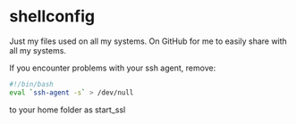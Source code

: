 # shellconfig
Just my files used on all my systems. On GitHub for me to easily share with all my systems.

If you encounter problems with your ssh agent, remove: 

```bash
#!/bin/bash  
eval `ssh-agent -s` > /dev/null
```

to your home folder as start_ssl  
